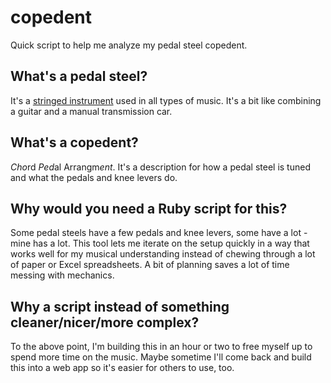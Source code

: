 # copedent
Quick script to help me analyze my pedal steel copedent.

## What's a pedal steel?

It's a [stringed instrument](https://en.wikipedia.org/wiki/Pedal_steel_guitar) used in all types of music. It's a bit like combining a guitar and a manual transmission car.

## What's a copedent?

*Cho*rd *Ped*al Arrangm*ent*. It's a description for how a pedal steel is tuned and what the pedals and knee levers do.

## Why would you need a Ruby script for this?

Some pedal steels have a few pedals and knee levers, some have a lot - mine has a lot. This tool lets me iterate on the setup quickly in a way that works well for my musical understanding instead of chewing through a lot of paper or Excel spreadsheets. A bit of planning saves a lot of time messing with mechanics.

## Why a script instead of something cleaner/nicer/more complex?

To the above point, I'm building this in an hour or two to free myself up to spend more time on the music. Maybe sometime I'll come back and build this into a web app so it's easier for others to use, too.
